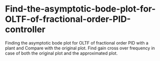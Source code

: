 # Find-the-asymptotic-bode-plot-for-OLTF-of-fractional-order-PID-controller
Finding the asymptotic bode plot for OLTF of fractional order PID with a plant and Compare with the original plot. Find gain cross over frequency in case of both the original plot and the approximated plot.
